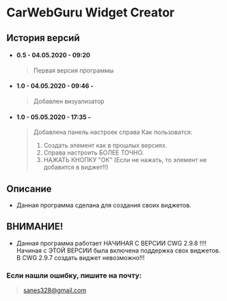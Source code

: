 # CarWebGuru Widget Creator

## История версий

 - #### 0.5       - 04.05.2020 - 09:20

    >  Первая версия программы

 - #### 1.0 - 04.05.2020 - 09:46 - 

    >  Добавлен визуализатор

 - #### 1.0 - 05.05.2020 - 17:35 - 

    >  Добавлена панель настроек справа
    >  Как пользоватся:
    >  1. Создать элемент как в прошлых версиях.
    >  2. Справа настроить БОЛЕЕ ТОЧНО.
    >  3. НАЖАТЬ КНОПКУ "ОК" (Если не нажать, то элемент не добавится в виджет!!)

    
## Описание

 - Данная программа сделана для создания своих виджетов.

## ВНИМАНИЕ!

 -  Данная программа работает НАЧИНАЯ С ВЕРСИИ CWG 2.9.8 !!!!
    Начиная с ЭТОЙ ВЕРСИИ была включена поддержка свох виджетов.
    В CWG 2.9.7 создать виджет невозможно!!!

###  Если нашли ошибку, пишите на почту:
> sanes328@gmail.com
